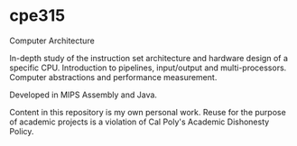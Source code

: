 # cpe315
Computer Architecture

In-depth study of the instruction set architecture and hardware design of a specific CPU. 
Introduction to pipelines, input/output and multi-processors. Computer abstractions and performance measurement.

Developed in MIPS Assembly and Java. 

Content in this repository is my own personal work. Reuse for the purpose of
academic projects is a violation of Cal Poly's Academic Dishonesty Policy.
